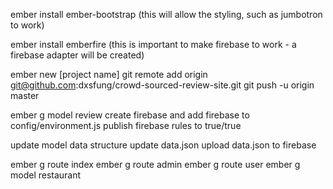 ember install ember-bootstrap (this will allow the styling, such as jumbotron to work)

ember install emberfire (this is important to make firebase to work - a firebase adapter will be created)


ember new [project name]
git remote add origin git@github.com:dxsfung/crowd-sourced-review-site.git
git push -u origin master

ember g model review
create firebase and add firebase to config/environment.js
publish firebase rules to true/true

<to be checked below>
update model data structure
update data.json
upload data.json to firebase

ember g route index
ember g route admin
ember g route user
ember g model restaurant

